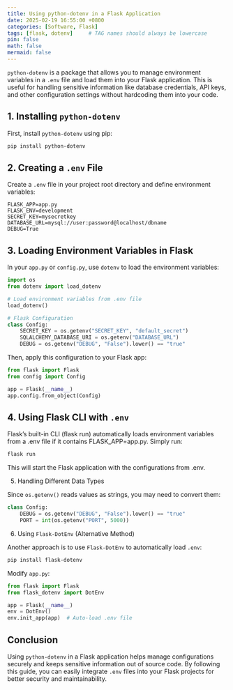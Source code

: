 ```yaml
---
title: Using python-dotenv in a Flask Application
date: 2025-02-19 16:55:00 +0800
categories: [Software, Flask]
tags: [flask, dotenv]     # TAG names should always be lowercase
pin: false
math: false
mermaid: false
---
```


`python-dotenv` is a package that allows you to manage environment variables in a `.env` file
and load them into your Flask application. This is useful for handling sensitive information
like database credentials, API keys, and other configuration settings without hardcoding them into your code.

## 1. Installing `python-dotenv`

First, install `python-dotenv` using pip:

```bash
pip install python-dotenv
```

## 2. Creating a `.env` File

Create a `.env` file in your project root directory and define environment variables:

```
FLASK_APP=app.py
FLASK_ENV=development
SECRET_KEY=mysecretkey
DATABASE_URL=mysql://user:password@localhost/dbname
DEBUG=True
```

## 3. Loading Environment Variables in Flask

In your `app.py` or `config.py`, use `dotenv` to load the environment variables:

```python
import os
from dotenv import load_dotenv

# Load environment variables from .env file
load_dotenv()

# Flask Configuration
class Config:
    SECRET_KEY = os.getenv("SECRET_KEY", "default_secret")
    SQLALCHEMY_DATABASE_URI = os.getenv("DATABASE_URL")
    DEBUG = os.getenv("DEBUG", "False").lower() == "true"
```

Then, apply this configuration to your Flask app:

```python
from flask import Flask
from config import Config

app = Flask(__name__)
app.config.from_object(Config)
```

## 4. Using Flask CLI with `.env`

Flask’s built-in CLI (flask run) automatically loads environment variables from a .env file if it contains FLASK_APP=app.py. Simply run:

```bash
flask run
```

This will start the Flask application with the configurations from .env.

5. Handling Different Data Types

Since `os.getenv()` reads values as strings, you may need to convert them:

```python
class Config:
    DEBUG = os.getenv("DEBUG", "False").lower() == "true"
    PORT = int(os.getenv("PORT", 5000))
```

6. Using `Flask-DotEnv` (Alternative Method)

Another approach is to use `Flask-DotEnv` to automatically load `.env`:

```bash
pip install flask-dotenv
```

Modify `app.py`:

```python
from flask import Flask
from flask_dotenv import DotEnv

app = Flask(__name__)
env = DotEnv()
env.init_app(app)  # Auto-load .env file
```

## Conclusion

Using `python-dotenv` in a Flask application helps manage configurations securely and keeps sensitive information out of source code. By following this guide, you can easily integrate `.env` files into your Flask projects for better security and maintainability.

